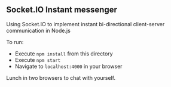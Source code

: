 ## Socket.IO Instant messenger

Using Socket.IO to implement instant bi-directional client-server communication in Node.js

To run:

- Execute `npm install` from this directory
- Execute `npm start`
- Navigate to `localhost:4000` in your browser

Lunch in two browsers to chat with yourself.